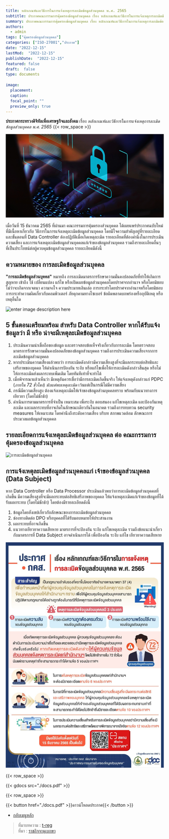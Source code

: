 ```yaml
---
title: หลักเกณฑ์และวิธีการในการแจ้งเหตุการละเมิดข้อมูลส่วนบุคคล พ.ศ. 2565
subtitle: ประกาศคณะกรรมการคุ้มครองข้อมูลส่วนบุคคล เรื่อง หลักเกณฑ์และวิธีการในการแจ้งเหตุการละเมิดข้อมูลส่วนบุคคล พ.ศ. 2565
summary: ประกาศคณะกรรมการคุ้มครองข้อมูลส่วนบุคคล เรื่อง หลักเกณฑ์และวิธีการในการแจ้งเหตุการละเมิดข้อมูลส่วนบุคคล พ.ศ. 2565
authors:
  - admin
tags: ["คุ้มครองข้อมูลส่วนบุคคล"]
categories: ["ISO-27001","ประกาศ"]
date: "2022-12-15"
lastMod:  "2022-12-15"
publishDate:  "2022-12-15"
featured: false
draft:  false
type: documents

image:
  placement:
  caption:
  focal_point: ""
  preview_only: true
---
```


**ประกาศกระทรวงดิจิทัลเพื่อเศรษฐกิจและสังคม** เรื่อง *หลักเกณฑ์และวิธีการในการแจ้งเหตุการละเมิดข้อมูลส่วนบุคคล พ.ศ. 2565*
{{< row_space >}}

![](img.png)

เมื่อวันที่ 15 ธันวาคม 2565 ที่ผ่านมา คณะกรรมการคุ้มครองส่วนบุคคล ได้เผยแพร่ประกาศฉบับใหม่ที่มีเนื้อหาเกี่ยวกับ วิธีการในการแจ้งเหตุละเมิดข้อมูลส่วนบุคคล โดยมีใจความสำคัญอยู่ที่รายละเอียดและขั้นตอนที่ Data Controller ต้องปฏิบัติเมื่อเกิดเหตุละเมิด รายละเอียดที่ต้องคำนึงในการประเมินความเสี่ยง และการแจ้งเหตุละเมิดข้อมูลส่วนบุคคลแก่เจ้าของข้อมูลส่วนบุคคล รวมถึงรายละเอียดอื่นๆ ที่เป็นประโยชน์ต่อผู้ควบคุมข้อมูลส่วนบุคคล รายละเอียดมีดังนี้

## ความหมายของ การละเมิดข้อมูลส่วนบุคคล

**"การละเมิดข้อมูลส่วนบุคคล"** หมายถึง การละเมิดมาตรการรักษาความมั่นคงปลอดภัยที่ทำให้เกิดการสูญหาย เข้าถึง ใช้ เปลี่ยนแปลง แก้ไข หรือเปิดเผยข้อมูลส่วนบุคคลโดยปราศจากอำนาจ หรือโดยมิชอบ ไม่ว่าจะเกิดจากเจตนา ความจงใจ ความประมาทเลินเล่อ การกระทำโดยปราศจากอำนาจหรือโดยมิชอบ การกระทำความผิดเกี่ยวกับคอมพิวเตอร์ ภัยคุกคามทางไซเบอร์ ข้อผิดพลาดบกพร่องหรืออุบัติเหตุ หรือเหตุอื่นใด

![enter image description here](https://t-reg.co/wp-content/uploads/2023/01/5-FB-Post-%E0%B8%AA%E0%B8%A3%E0%B8%B8%E0%B8%9B%E0%B8%9B%E0%B8%A3%E0%B8%B0%E0%B8%81%E0%B8%B2%E0%B8%A8-%E0%B8%AB%E0%B8%A5%E0%B8%B1%E0%B8%81%E0%B9%80%E0%B8%81%E0%B8%93%E0%B8%91%E0%B9%8C%E0%B9%81%E0%B8%A5%E0%B8%B0%E0%B8%A7%E0%B8%B4%E0%B8%98%E0%B8%B5%E0%B8%81%E0%B8%B2%E0%B8%A3%E0%B9%83%E0%B8%99%E0%B8%81%E0%B8%B2%E0%B8%A3%E0%B9%81%E0%B8%88%E0%B9%89%E0%B8%87%E0%B9%80%E0%B8%AB%E0%B8%95%E0%B8%B8%E0%B8%A5%E0%B8%B0%E0%B9%80%E0%B8%A1%E0%B8%B4%E0%B8%94%E0%B8%82%E0%B9%89%E0%B8%AD%E0%B8%A1%E0%B8%B9%E0%B8%A5%E0%B8%AA%E0%B9%88%E0%B8%A7%E0%B8%99%E0%B8%9A%E0%B8%B8%E0%B8%84%E0%B8%84%E0%B8%A5.jpg)

## 5 ขั้นตอนเตรียมพร้อม สำหรับ Data Controller หากได้รับแจ้งข้อมูลว่า มี หรือ น่าจะมีเหตุละเมิดข้อมูลส่วนบุคคล

1.  ‌ประเมินความน่าเชื่อถือของข้อมูล และตรวจสอบข้อเท็จจริงเกี่ยวกับการละเมิด โดยตรวจสอบมาตรการรักษาความมั่นคงปลอดภัยของข้อมูลส่วนบุคคล รวมถึงการประเมินความเสี่ยงจากการละเมิดข้อมูลส่วนบุคคล
2.  หากประเมินความเสี่ยงแล้วพบว่า การละเมิดดังกล่าวมีความเสี่ยงสูงที่จะมีผลกระทบต่อสิทธิและเสรีภาพของบุคคล ให้ดำเนินการป้องกัน ระงับ หรือแก้ไขเพื่อให้การละเมิดดังกล่าวสิ้นสุด หรือไม่ให้การละเมิดส่งผลกระทบเพิ่มเติม โดยทันทีเท่าที่จะทำได้
3.  เมื่อพิจารณาแล้วเห็นว่า มีเหตุอันควรเชื่อว่ามีการละเมิดเกิดขึ้นจริง ให้แจ้งเหตุดังกล่าวแก่ PDPC (*ภายใน 72 ชั่วโมง*) *นับแต่พบเหตุละเมิด* เว้นแต่เป็นกรณีไม่มีความเสี่ยง
4.  กรณีมีความเสี่ยงสูง ต้องแจ้งเหตุละเมิดให้เจ้าของข้อมูลส่วนบุคคลทราบ พร้อมกับแนวทางการเยียวยา (โดยไม่ชักช้า)
5.  ดำเนินการตามมาตรการที่จำเป็น เหมาะสม เพื่อระงับ ตอบสนอง แก้ไขเหตุละเมิด และป้องกันเหตุละเมิด และผลกระทบที่อาจเกิดในลักษณะเดียวกันในอนาคต รวมถึงการทบทวน security measures ให้เหมาะสม โดยคำนึงถึงระดับความเสี่ยง บริบท สภาพแวดล้อม ลักษณะการประมวลผลข้อมูลส่วนบุคคล


## รายละเอียดการแจ้งเหตุละเมิดข้อมูลส่วนบุคคล ต่อ คณะกรรมการคุ้มครองข้อมูลส่วนบุคคล

![การละเมิดข้อมูลส่วนบุคคล](https://t-reg.co/wp-content/uploads/2023/01/8-FB-Post-%E0%B8%AA%E0%B8%A3%E0%B8%B8%E0%B8%9B%E0%B8%9B%E0%B8%A3%E0%B8%B0%E0%B8%81%E0%B8%B2%E0%B8%A8-%E0%B8%AB%E0%B8%A5%E0%B8%B1%E0%B8%81%E0%B9%80%E0%B8%81%E0%B8%93%E0%B8%91%E0%B9%8C%E0%B9%81%E0%B8%A5%E0%B8%B0%E0%B8%A7%E0%B8%B4%E0%B8%98%E0%B8%B5%E0%B8%81%E0%B8%B2%E0%B8%A3%E0%B9%83%E0%B8%99%E0%B8%81%E0%B8%B2%E0%B8%A3%E0%B9%81%E0%B8%88%E0%B9%89%E0%B8%87%E0%B9%80%E0%B8%AB%E0%B8%95%E0%B8%B8%E0%B8%A5%E0%B8%B0%E0%B9%80%E0%B8%A1%E0%B8%B4%E0%B8%94%E0%B8%82%E0%B9%89%E0%B8%AD%E0%B8%A1%E0%B8%B9%E0%B8%A5%E0%B8%AA%E0%B9%88%E0%B8%A7%E0%B8%99%E0%B8%9A%E0%B8%B8%E0%B8%84%E0%B8%84%E0%B8%A5-1024x1024.jpg)

## การแจ้งเหตุละเมิดข้อมูลส่วนบุคคลแก่ เจ้าของข้อมูลส่วนบุคคล (Data Subject)

หาก Data Controller หรือ Data Processor ประเมินแล้วพบว่าการละเมิดข้อมูลส่วนบุคคลที่เกิดขึ้น มีความเสี่ยงสูงที่จะมีผลกระทบต่อสิทธิเสรีภาพของบุคคล ให้แจ้งเหตุละเมิดแก่เจ้าของข้อมูลที่ได้รับผลกระทบ (โดยไม่ชักช้า) โดยต้องมีรายละเอียดดังนี้

1.  ‌ข้อมูลโดยสังเขปเกี่ยวกับลักษณะของการละเมิดข้อมูลส่วนบุคคล
2.  ช่องทางติดต่อ DPO หรือบุคคลที่ได้รับมอบหมายให้ประสานงาน
3.  ผลกระทบที่อาจเกิดขึ้น
4.  แนวทางเยียวยาความเสียหาย มาตรการที่จะป้องกัน ระงับ แก้ไขเหตุละเมิด รวมถึงข้อแนะนำเกี่ยวกับมาตรการที่ Data Subject อาจดำเนินการได้ เพื่อป้องกัน ระงับ แก้ไข เยียวยาความเสียหาย

![](Infographics_2565-05.jpg)


{{< row_space >}}

{{< gdocs src="./docs.pdf" >}}

{{< row_space >}}

 

{{< button href="./docs.pdf" >}}ดาวน์โหลดประกาศ{{< /button >}}

- [กลับเมนูหลัก](../../section/)


> ที่มาบทความ : [t-reg](https://t-reg.co/blog/news/guideline-for-data-breach-report-pdpa-law/)  
> ที่มา : [ราชกิจจานุเบกษา](https://www.ratchakitcha.soc.go.th/DATA/PDF/2565/E/292/T_0007.PDF)